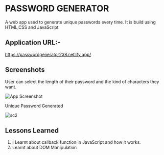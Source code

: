 
# PASSWORD GENERATOR

A web app used to generate unique passwords every time. It is build using HTML,CSS and JavaScript

## Application URL:-

https://passwordgenerator238.netlify.app/

## Screenshots
User can select the length of their password and the kind of characters they want.

![App Screenshot](https://user-images.githubusercontent.com/51373298/143733183-ae5d0b6a-f009-4071-af24-62076ea1e766.JPG)

Unique Password Generated

![sc2](https://user-images.githubusercontent.com/51373298/143733309-6a50060e-388d-431d-95f0-bdb72ebf0f6e.JPG)

## Lessons Learned

1. I Learnt about callback function in JavaScript and how it works.
2. Learnt about DOM Manipulation  


